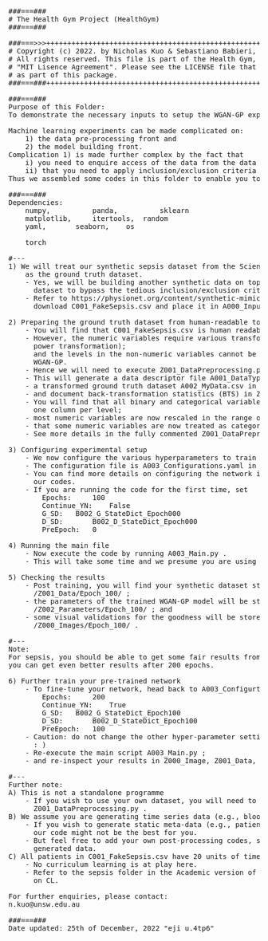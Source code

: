 <pre>
###===### 
# The Health Gym Project (HealthGym)
###===###

###===>>>++++++++++++++++++++++++++++++++++++++++++++++++++++++++++++++++++++++++++++++
# Copyright (c) 2022. by Nicholas Kuo & Sebastiano Babieri, UNSW.                     +
# All rights reserved. This file is part of the Health Gym, and is released under the +
# "MIT Lisence Agreement". Please see the LICENSE file that should have been included +
# as part of this package.                                                            +
###===###++++++++++++++++++++++++++++++++++++++++++++++++++++++++++++++++++++++++++++++

###===###
Purpose of this Folder:
To demonstrate the necessary inputs to setup the WGAN-GP experiment.

Machine learning experiments can be made complicated on:
 	1) the data pre-processing front and
 	2) the model building front.
Complication 1) is made further complex by the fact that
 	i) you need to enquire access of the data from the data custodian, and
 	ii) that you need to apply inclusion/exclusion criteria on the raw data.
Thus we assembled some codes in this folder to enable you to get a quick feeling of how our repository works.

###===###
Dependencies:
 	numpy, 	        panda, 	        sklearn
 	matplotlib, 	itertools, 	random
 	yaml, 		seaborn, 	os

 	torch

#---
1) We will treat our synthetic sepsis dataset from the Scientific Data paper 
    as the ground truth dataset.
 	- Yes, we will be building another synthetic data on top of an originally synthesised 
 	  dataset to bypass the tedious inclusion/exclusion criteria.
 	- Refer to https://physionet.org/content/synthetic-mimic-iii-health-gym/1.0.0/ ,
 	  download C001_FakeSepsis.csv and place it in A000_Inputs.

2) Preparing the ground truth dataset from human-readable to machine-readable
 	- You will find that C001_FakeSepsis.csv is human readable.
 	- However, the numeric variables require various transformations (e.g., rescaling and  
 	  power transformation);
 	  and the levels in the non-numeric variables cannot be easily processed by the 
 	  WGAN-GP.
 	- Hence we will need to execute Z001_DataPreprocessing.py .
  	- This will generate a data descriptor file A001_DataTypes.csv in folder A000_Inputs;
 	- a transformed ground truth dataset A002_MyData.csv in folder A000_Inputs;
 	- and document back-transformation statistics (BTS) in Z001_Data/BTS/ .
 	- You will find that all binary and categorical variables in A002_MyData.csv now have
 	  one column per level;
 	- most numeric variables are now rescaled in the range of [0, 1]; and
 	- that some numeric variables are now treated as categorical variables.
 	- See more details in the fully commented Z001_DataPreprocesing.py script. 
        
3) Configuring experimental setup
 	- We now configure the various hyperparameters to train the WGAN-GP model.
 	- The configuration file is A003_Configurations.yaml in the A000_inputs folder.
 	- You can find more details on configuring the network in the Academic version of 
 	  our codes.
 	- If you are running the code for the first time, set
 		Epochs: 	100
 		Continue_YN: 	False
 		G_SD: 	B002_G_StateDict_Epoch000
 		D_SD: 		B002_D_StateDict_Epoch000
 		PreEpoch: 	0

4) Running the main file
 	- Now execute the code by running A003_Main.py .
 	- This will take some time and we presume you are using CUDA.

5) Checking the results
 	- Post training, you will find your synthetic dataset stored in
 	  /Z001_Data/Epoch_100/ ;
 	- the parameters of the trained WGAN-GP model will be stored in
 	  /Z002_Parameters/Epoch_100/ ; and
 	- some visual validations for the goodness will be stored in
 	  /Z000_Images/Epoch_100/ .
 
#---
Note:
For sepsis, you should be able to get some fair results from running the model for 100 epochs; 
you can get even better results after 200 epochs.

6) Further train your pre-trained network
 	- To fine-tune your network, head back to A003_Configurtions.yaml and tweak
 		Epochs: 	200
 		Continue_YN: 	True
 		G_SD: 	B002_G_StateDict_Epoch100
 		D_SD: 		B002_D_StateDict_Epoch100
 		PreEpoch: 	100
 	- Caution: do not change the other hyper-parameter settings.
 	  : )
 	- Re-execute the main script A003_Main.py ;
 	- and re-inspect your results in Z000_Image, Z001_Data, and Z002_Parameters.

#---
Further note:
A) This is not a standalone programme
 	- If you wish to use your own dataset, you will need to manually modify 
 	  Z001_DataPreprocessing.py .
B) We assume you are generating time series data (e.g., blood glucose level over time)
 	- If you wish to generate static meta-data (e.g., patient height, age, gender),
 	  our code might not be the best for you.
 	- But feel free to add your own post-processing codes, such as to average over all
 	  generated data.
C) All patients in C001_FakeSepsis.csv have 20 units of time series data 
 	- No curriculum learning is at play here.
 	- Refer to the sepsis folder in the Academic version of our codes to learn more 
 	  on CL.

For further enquiries, please contact:
n.kuo@unsw.edu.au
        
###===###
Date updated: 25th of December, 2022 "eji u.4tp6"


